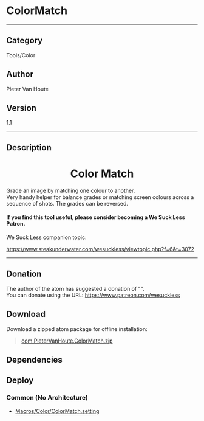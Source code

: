 # ColorMatch
___

## Category
Tools/Color

## Author
Pieter Van Houte

## Version
1.1

___

## Description
<h1><center>Color Match</center></h1>

<p>Grade an image by matching one colour to another.<br>
Very handy helper for balance grades or matching screen colours across a sequence of shots. The grades can be reversed.
<h4>If you find this tool useful, please consider becoming a We Suck Less Patron.</h4>
We Suck Less companion topic:


https://www.steakunderwater.com/wesuckless/viewtopic.php?f=6&t=3072

___

## Donation
The author of the atom has suggested a donation of "".  
You can donate using the URL: <a href="https://www.patreon.com/wesuckless">https://www.patreon.com/wesuckless</a>
## Download

Download a zipped atom package for offline installation:
> [com.PieterVanHoute.ColorMatch.zip](https://gitlab.com/WeSuckLess/Reactor/-/archive/master/Reactor-master.zip?path=Atoms/com.PieterVanHoute.ColorMatch)  

## Dependencies

## Deploy

### Common (No Architecture)

<ul>
<li><a href="https://gitlab.com/WeSuckLess/Reactor/-/blob/master/Atoms/com.PieterVanHoute.ColorMatch/Macros/Color/ColorMatch.setting?ref_type=heads">Macros/Color/ColorMatch.setting</a></li>
</ul>
